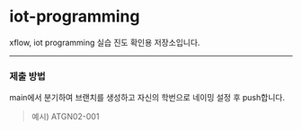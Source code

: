 # iot-programming
xflow, iot programming 실습 진도 확인용 저장소입니다.

--------
### 제출 방법
main에서 분기하여 브랜치를 생성하고 자신의 학번으로 네이밍 설정 후 push합니다.

> 예시) ATGN02-001
